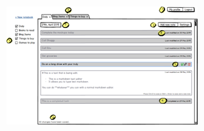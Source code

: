 ![Editing a notebook](https://raw.githubusercontent.com/Abijeet/markdown-notes-doc/master/img/editing-notebook.png)
